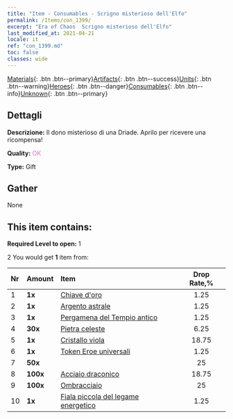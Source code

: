 ```yaml
---
title: "Item - Consumables - Scrigno misterioso dell'Elfo"
permalink: /Items/con_1399/
excerpt: "Era of Chaos  Scrigno misterioso dell'Elfo"
last_modified_at: 2021-04-21
locale: it
ref: "con_1399.md"
toc: false
classes: wide
---
```

 [Materials](/it/Items/){: .btn .btn--primary}[Artifacts](/it/Items/Artifacts/){: .btn .btn--success}[Units](/it/Items/Units/){: .btn .btn--warning}[Heroes](/it/Items/Heroes/){: .btn .btn--danger}[Consumables](/it/Items/Consumables/){: .btn .btn--info}[Unknown](/it/Items/Unknown/){: .btn .btn--primary}

## Dettagli
 **Descrizione:** Il dono misterioso di una Driade. Aprilo per ricevere una ricompensa!

 **Quality:** <span style="color: #DA70D6">OK</span>

 **Type:** Gift

## Gather

  None

## This item contains:

 **Required Level to open:** 1

 2 You would get **1** item  from:

  | Nr | Amount |     Item    | Drop Rate,% |
  |:---|:-------|:------------|:---------:|
  | 1 |  **1x** | [Chiave d'oro](/it/Items/con_783/) | 1.25 | 
  | 2 |  **1x** | [Argento astrale](/it/Items/con_969/) | 1.25 | 
  | 3 |  **1x** | [Pergamena del Tempio antico](/it/Items/con_697/) | 1.25 | 
  | 4 |  **30x** | [Pietra celeste](/it/Items/art_188/) | 6.25 | 
  | 5 |  **1x** | [Cristallo viola](/it/Items/con_720/) | 18.75 | 
  | 6 |  **1x** | [Token Eroe universali](/it/Items/her_358/) | 1.25 | 
  | 7 |  **50x** | <i class="fas fa-gem"/> | 25 | 
  | 8 |  **100x** | [Acciaio draconico](/it/Items/con_880/) | 18.75 | 
  | 9 |  **100x** | [Ombracciaio](/it/Items/con_881/) | 25 | 
  | 10 |  **1x** | [Fiala piccola del legame energetico](/it/Items/con_724/) | 1.25 | 
